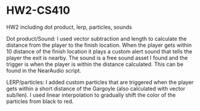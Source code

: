 # HW2-CS410
HW2 including dot product, lerp, particles, sounds

Dot product/Sound: I used vector subtraction and length to calculate the distance from the player to the finish location. When the player gets within 10 distance of the finish location it plays a custom alert sound that tells the player the exit is nearby. The sound is a free sound asset I found and the trigger is when the player is within the distance calculated. This can be found in the NearAudio script. 


LERP/particles: I added custom particles that are triggered when the player gets within a short distance of the Gargoyle (also calculated with vector sub/len). I used linear interpolation to gradually shift the color of the particles from black to red.
